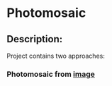 # Photomosaic

## Description:
Project contains two approaches:
### Photomosaic from [image](image)
